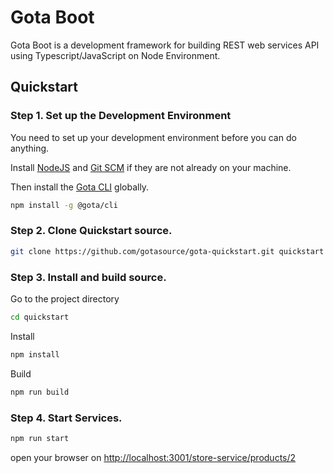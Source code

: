 # Gota Boot

Gota Boot is a development framework for building REST web services API using Typescript/JavaScript on Node Environment.

## Quickstart
### Step 1. Set up the Development Environment
You need to set up your development environment before you can do anything.

Install [NodeJS][nodejs_download] and [Git SCM][git-scm] if they are not already on your machine.

Then install the [Gota CLI][gota_cli_github] globally.
```bash
npm install -g @gota/cli
```

### Step 2. Clone Quickstart source.
```bash
git clone https://github.com/gotasource/gota-quickstart.git quickstart
```
### Step 3. Install and build source.
Go to the project directory 
```bash
cd quickstart
```
Install
```bash
npm install
```
Build
```bash
npm run build
```
### Step 4. Start Services.
```bash
npm run start
```
 open your browser on [http://localhost:3001/store-service/products/2][quick_start_hello]

[gota_cli_github]:https://github.com/gotasource/cli
[nodejs_download]: https://nodejs.org/en/download/
[git-scm]:https://git-scm.com/
[quick_start_hello]:http://localhost:3001/store-service/products/2
